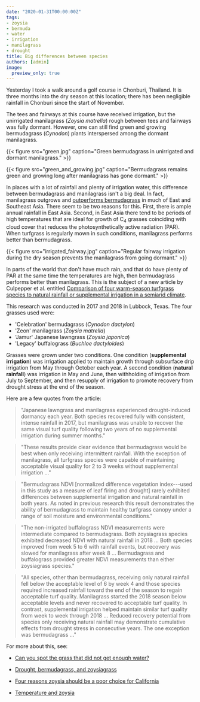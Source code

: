 ```yaml
---
date: "2020-01-31T00:00:00Z"
tags:
- zoysia
- bermuda
- water
- irrigation
- manilagrass
- drought
title: Big differences between species
authors: [admin]
image:
  preview_only: true
---
```


Yesterday I took a walk around a golf course in Chonburi, Thailand. It is three months into the dry season at this location; there has been negligible rainfall in Chonburi since the start of November. 

The tees and fairways at this course have received irrigation, but the unirrigated manilagrass (*Zoysia matrella*) rough between tees and fairways was fully dormant. However, one can still find green and growing bermudagrass (*Cynodon*) plants interspersed among the dormant manilagrass.

{{< figure src="green.jpg" caption="Green bermudagrass in unirrigated and dormant manilagrass." >}}

{{< figure src="green_and_growing.jpg" caption="Bermudagrass remains green and growing long after manilagrass has gone dormant." >}}

In places with a lot of rainfall and plenty of irrigation water, this difference between bermudagrass and manilagrass isn't a big deal. In fact, manilagrass outgrows and [outperforms bermudagrass](http://www.files.asianturfgrass.com/201305_manilagrass_links_turf.pdf) in much of East and Southeast Asia. There seem to be two reasons for this. First, there is ample annual rainfall in East Asia. Second, in East Asia there tend to be periods of high temperatures that are ideal for growth of C<sub>4</sub> grasses coinciding with cloud cover that reduces the photosynthetically active radiation (PAR). When turfgrass is regularly mown in such conditions, manilagrass performs better than bermudagrass.

{{< figure src="irrigated_fairway.jpg" caption="Regular fairway irrigation during the dry season prevents the manilagrass from going dormant." >}}

In parts of the world that don't have much rain, and that do have plenty of PAR at the same time the temperatures are high, then bermudagrass performs better than manilagrass. This is the subject of a new article by Culpepper et al. entitled  [Comparison of four warm-season turfgrass species to natural rainfall or supplemental irrigation in a semiarid climate](https://doi.org/10.1002/agg2.20011).

This research was conducted in 2017 and 2018 in Lubbock, Texas. The four grasses used were:

* 'Celebration' bermudagrass (*Cynodon dactylon*)
* 'Zeon' manilagrass (*Zoysia matrella*)
* 'Jamur' Japanese lawngrass (*Zoysia japonica*)
* 'Legacy' buffalograss (*Buchloe dactyloides*)

Grasses were grown under two conditions. One condition (**supplemental irrigation**) was irrigation applied to maintain growth through subsurface drip irrigation from May through October each year. A second condition (**natural rainfall**) was irrigation in May and June, then withholding of irrigation from July to September, and then resupply of irrigation to promote recovery from drought stress at the end of the season.

Here are a few quotes from the article:

> "Japanese lawngrass and manilagrass experienced drought-induced dormancy each year. Both species recovered fully with consistent, intense rainfall in 2017, but manilagrass was unable to recover the same visual turf quality following two years of no supplemental irrigation during summer months."

> "These results provide clear evidence that bermudagrass would be best when only receiving intermittent rainfall. With the exception of manilagrass, all turfgrass species were capable of maintaining acceptable visual quality for 2 to 3 weeks without supplemental irrigation ..."

> "Bermudagrass NDVI [normalized difference vegetation index---used in this study as a measure of leaf firing and drought] rarely exhibited differences between supplemental irrigation and natural rainfall in both years. As noted in previous research this result demonstrates the ability of bermudagrass to maintain healthy turfgrass canopy under a range of soil moisture and environmental conditions."

> "The non-irrigated buffalograss NDVI measurements were intermediate compared to bermudagrass. Both zoysiagrass species exhibited decreased NDVI with natural rainfall in 2018 ... Both species improved from week 5 to 6 with rainfall events, but recovery was slowed for manilagrass after week 8 ... Bermudagrass and buffalograss provided greater NDVI measurements than either zoysiagrass species." 

> "All species, other than bermudagrass, receiving only natural rainfall fell below the acceptable level of 6 by week 4 and those species required increased rainfall toward the end of the season to regain acceptable turf quality. Manilagrass started the 2018 season below acceptable levels and never recovered to acceptable turf quality. In contrast, supplemental irrigation helped maintain similar turf quality from week to week through 2018 ... Reduced recovery potential from species only receiving natural rainfall may demonstrate cumulative effects from drought stress in consecutive years. The one exception was bermudagrass ..."

For more about this, see:

* [Can you spot the grass that did not get enough water?](https://www.asianturfgrass.com/2019-01-21-can-you-spot-the-grass/)

* [Drought, bermudagrass, and zoysiagrass](https://www.asianturfgrass.com/2018-10-15-drought-bermudagrass-zoysiagrass/)

* [Four reasons zoysia should be a poor choice for California](https://www.asianturfgrass.com/2018-10-15-four-reasons-zoysia-poor-choice-california/)

* [Temperature and zoysia](https://www.asianturfgrass.com/2018-07-23-temperature-and-zoysia/)


